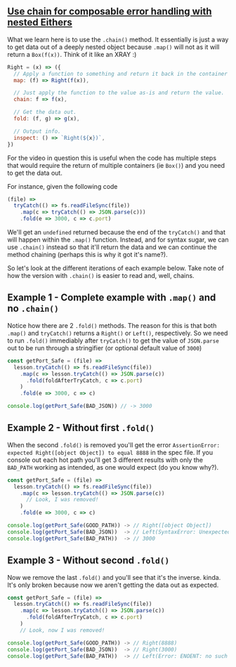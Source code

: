 ## [Use chain for composable error handling with nested Eithers](https://egghead.io/lessons/javascript-composable-error-handling-with-either)

What we learn here is to use the `.chain()` method. It essentially is just a way to get data out of a deeply nested object because `.map()` will not as it will return a `Box(f(x))`. Think of it like an XRAY :)

```js
Right = (x) => ({
  // Apply a function to something and return it back in the container
  map: (f) => Right(f(x)),

  // Just apply the function to the value as-is and return the value.
  chain: f => f(x),

  // Get the data out.
  fold: (f, g) => g(x),

  // Output info.
  inspect: () => `Right(${x})`,
})
```

For the video in question this is useful when the code has multiple steps that would require the return of multiple containers (ie `Box()`) and you need to get the data out.

For instance, given the following code
```js
(file) =>
  tryCatch(() => fs.readFileSync(file))
    .map(c => tryCatch(() => JSON.parse(c)))
    .fold(e => 3000, c => c.port)
```

We'll get an `undefined` returned because the end of the `tryCatch()` and that will happen within the `.map()` function. Instead, and for syntax sugar, we can use `.chain()` instead so that it'll return the data and we can continue the method chaining (perhaps this is why it got it's name?).

So let's look at the different iterations of each example below. Take note of how the version with `.chain()` is easier to read and, well, chains.

## Example 1 - Complete example with `.map()` and no `.chain()`
Notice how there are 2 `.fold()` methods. The reason for this is that both `.map()` and `tryCatch()` returns a `Right()` or `Left()`, respectively. So we need to run `.fold()` immediably after `tryCatch()` to get the value of `JSON.parse` out to be run through a stringifier (or optional default value of `3000`)

```js
const getPort_Safe = (file) =>
  lesson.tryCatch(() => fs.readFileSync(file))
    .map(c => lesson.tryCatch(() => JSON.parse(c))
      .fold(foldAfterTryCatch, c => c.port)
    )
    .fold(e => 3000, c => c)

console.log(getPort_Safe(BAD_JSON)) // -> 3000
```

## Example 2 - Without first `.fold()`
When the second `.fold()` is removed you'll get the error `AssertionError: expected Right([object Object]) to equal 8888` in the spec file. If you console out each hot path you'll get 3 different results with only the `BAD_PATH` working as intended, as one would expect (do you know why?).

```js
const getPort_Safe = (file) =>
  lesson.tryCatch(() => fs.readFileSync(file))
    .map(c => lesson.tryCatch(() => JSON.parse(c))
      // Look, I was removed!
    )
    .fold(e => 3000, c => c)

console.log(getPort_Safe(GOOD_PATH)) -> // Right([object Object])
console.log(getPort_Safe(BAD_JSON))  -> // Left(SyntaxError: Unexpected token ; in JSON at position 0)
console.log(getPort_Safe(BAD_PATH))  -> // 3000
```

## Example 3 - Without second `.fold()`
Now we remove the last `.fold()` and you'll see that it's the inverse. kinda. It's only broken because now we aren't getting the data out as expected. 

```js
const getPort_Safe = (file) =>
  lesson.tryCatch(() => fs.readFileSync(file))
    .map(c => lesson.tryCatch(() => JSON.parse(c))
      .fold(foldAfterTryCatch, c => c.port)
    )
    // Look, now I was removed!

console.log(getPort_Safe(GOOD_PATH)) -> // Right(8888)
console.log(getPort_Safe(BAD_JSON))  -> // Right(3000)
console.log(getPort_Safe(BAD_PATH))  -> // Left(Error: ENOENT: no such file or directory, open './foo.json')
```